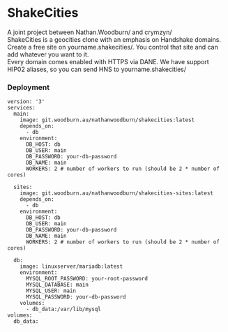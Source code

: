 # ShakeCities
A joint project between Nathan.Woodburn/ and crymzyn/  
ShakeCities is a geocities clone with an emphasis on Handshake domains.  
Create a free site on yourname.shakecities/. You control that site and can add whatever you want to it.  
Every domain comes enabled with HTTPS via DANE. We have support HIP02 aliases, so you can send HNS to yourname.shakecities/  





### Deployment
```
version: '3'
services:
  main:
    image: git.woodburn.au/nathanwoodburn/shakecities:latest
    depends_on:
      - db
    environment:
      DB_HOST: db
      DB_USER: main
      DB_PASSWORD: your-db-password
      DB_NAME: main
      WORKERS: 2 # number of workers to run (should be 2 * number of cores)

  sites:
    image: git.woodburn.au/nathanwoodburn/shakecities-sites:latest
    depends_on:
      - db
    environment:
      DB_HOST: db
      DB_USER: main
      DB_PASSWORD: your-db-password
      DB_NAME: main
      WORKERS: 2 # number of workers to run (should be 2 * number of cores)

  db:
    image: linuxserver/mariadb:latest
    environment:
      MYSQL_ROOT_PASSWORD: your-root-password
      MYSQL_DATABASE: main
      MYSQL_USER: main
      MYSQL_PASSWORD: your-db-password
    volumes:
      - db_data:/var/lib/mysql
volumes:
  db_data:
```